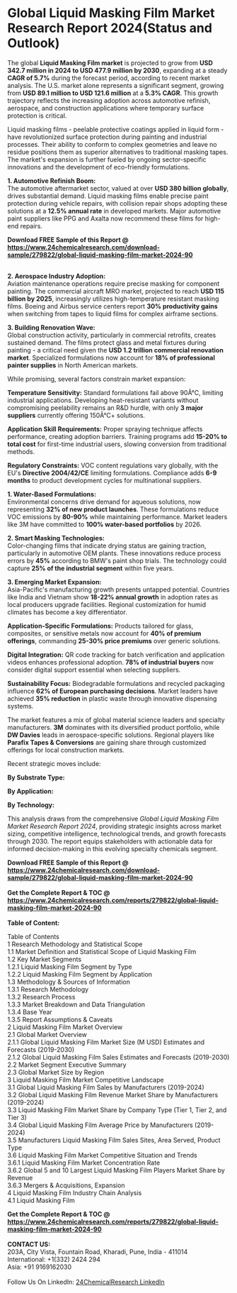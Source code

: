 <h1>Global Liquid Masking Film Market Research Report 2024(Status and Outlook)</h1><p>The global <strong>Liquid Masking Film market</strong> is projected to grow from <strong>USD 342.7 million in 2024 to USD 477.9 million by 2030</strong>, expanding at a steady <strong>CAGR of 5.7%</strong> during the forecast period, according to recent market analysis. The U.S. market alone represents a significant segment, growing from <strong>USD 89.1 million to USD 121.6 million</strong> at a <strong>5.3% CAGR</strong>. This growth trajectory reflects the increasing adoption across automotive refinish, aerospace, and construction applications where temporary surface protection is critical.</p><p>Liquid masking films - peelable protective coatings applied in liquid form - have revolutionized surface protection during painting and industrial processes. Their ability to conform to complex geometries and leave no residue positions them as superior alternatives to traditional masking tapes. The market's expansion is further fueled by ongoing sector-specific innovations and the development of eco-friendly formulations.</p><p><strong>1. Automotive Refinish Boom:</strong><br>
The automotive aftermarket sector, valued at over <strong>USD 380 billion globally</strong>, drives substantial demand. Liquid masking films enable precise paint protection during vehicle repairs, with collision repair shops adopting these solutions at a <strong>12.5% annual rate</strong> in developed markets. Major automotive paint suppliers like PPG and Axalta now recommend these films for high-end repairs.</p><div><b>Download FREE Sample of this Report @ 
            <a href="https://www.24chemicalresearch.com/download-sample/279822/global-liquid-masking-film-market-2024-90">
            https://www.24chemicalresearch.com/download-sample/279822/global-liquid-masking-film-market-2024-90</a></b></div><br><p><strong>2. Aerospace Industry Adoption:</strong><br>
Aviation maintenance operations require precise masking for component painting. The commercial aircraft MRO market, projected to reach <strong>USD 115 billion by 2025</strong>, increasingly utilizes high-temperature resistant masking films. Boeing and Airbus service centers report <strong>30% productivity gains</strong> when switching from tapes to liquid films for complex airframe sections.</p><p><strong>3. Building Renovation Wave:</strong><br>
Global construction activity, particularly in commercial retrofits, creates sustained demand. The films protect glass and metal fixtures during painting - a critical need given the <strong>USD 1.2 trillion commercial renovation market</strong>. Specialized formulations now account for <strong>18% of professional painter supplies</strong> in North American markets.</p><p>While promising, several factors constrain market expansion:</p><p><strong>Temperature Sensitivity:</strong> Standard formulations fail above 90Â°C, limiting industrial applications. Developing heat-resistant variants without compromising peelability remains an R&amp;D hurdle, with only <strong>3 major suppliers</strong> currently offering 150Â°C+ solutions.</p><p><strong>Application Skill Requirements:</strong> Proper spraying technique affects performance, creating adoption barriers. Training programs add <strong>15-20% to total cost</strong> for first-time industrial users, slowing conversion from traditional methods.</p><p><strong>Regulatory Constraints:</strong> VOC content regulations vary globally, with the EU's <strong>Directive 2004/42/CE</strong> limiting formulations. Compliance adds <strong>6-9 months</strong> to product development cycles for multinational suppliers.</p><p><strong>1. Water-Based Formulations:</strong><br>
Environmental concerns drive demand for aqueous solutions, now representing <strong>32% of new product launches</strong>. These formulations reduce VOC emissions by <strong>80-90%</strong> while maintaining performance. Market leaders like 3M have committed to <strong>100% water-based portfolios</strong> by 2026.</p><p><strong>2. Smart Masking Technologies:</strong><br>
Color-changing films that indicate drying status are gaining traction, particularly in automotive OEM plants. These innovations reduce process errors by <strong>45%</strong> according to BMW's paint shop trials. The technology could capture <strong>25% of the industrial segment</strong> within five years.</p><p><strong>3. Emerging Market Expansion:</strong><br>
Asia-Pacific's manufacturing growth presents untapped potential. Countries like India and Vietnam show <strong>18-22% annual growth</strong> in adoption rates as local producers upgrade facilities. Regional customization for humid climates has become a key differentiator.</p><p><strong>Application-Specific Formulations:</strong> Products tailored for glass, composites, or sensitive metals now account for <strong>40% of premium offerings</strong>, commanding <strong>25-30% price premiums</strong> over generic solutions.</p><p><strong>Digital Integration:</strong> QR code tracking for batch verification and application videos enhances professional adoption. <strong>78% of industrial buyers</strong> now consider digital support essential when selecting suppliers.</p><p><strong>Sustainability Focus:</strong> Biodegradable formulations and recycled packaging influence <strong>62% of European purchasing decisions</strong>. Market leaders have achieved <strong>35% reduction</strong> in plastic waste through innovative dispensing systems.</p><p>The market features a mix of global material science leaders and specialty manufacturers. <strong>3M</strong> dominates with its diversified product portfolio, while <strong>DW Davies</strong> leads in aerospace-specific solutions. Regional players like <strong>Parafix Tapes &amp; Conversions</strong> are gaining share through customized offerings for local construction markets.</p><p>Recent strategic moves include:</p><p><strong>By Substrate Type:</strong></p><p><strong>By Application:</strong></p><p><strong>By Technology:</strong></p><p>This analysis draws from the comprehensive <em>Global Liquid Masking Film Market Research Report 2024</em>, providing strategic insights across market sizing, competitive intelligence, technological trends, and growth forecasts through 2030. The report equips stakeholders with actionable data for informed decision-making in this evolving specialty chemicals segment.</p><div><b>Download FREE Sample of this Report @ 
            <a href="https://www.24chemicalresearch.com/download-sample/279822/global-liquid-masking-film-market-2024-90">
            https://www.24chemicalresearch.com/download-sample/279822/global-liquid-masking-film-market-2024-90</a></b></div><br><div><b>Get the Complete Report & TOC @ 
            <a href="https://www.24chemicalresearch.com/reports/279822/global-liquid-masking-film-market-2024-90">
            https://www.24chemicalresearch.com/reports/279822/global-liquid-masking-film-market-2024-90</a></b></div><br>
            <b>Table of Content:</b><p>Table of Contents<br />
 1 Research Methodology and Statistical Scope<br />
 1.1 Market Definition and Statistical Scope of Liquid Masking Film<br />
 1.2 Key Market Segments<br />
 1.2.1 Liquid Masking Film Segment by Type<br />
 1.2.2 Liquid Masking Film Segment by Application<br />
 1.3 Methodology & Sources of Information<br />
 1.3.1 Research Methodology<br />
 1.3.2 Research Process<br />
 1.3.3 Market Breakdown and Data Triangulation<br />
 1.3.4 Base Year<br />
 1.3.5 Report Assumptions & Caveats<br />
 2 Liquid Masking Film Market Overview<br />
 2.1 Global Market Overview<br />
 2.1.1 Global Liquid Masking Film Market Size (M USD) Estimates and Forecasts (2019-2030)<br />
 2.1.2 Global Liquid Masking Film Sales Estimates and Forecasts (2019-2030)<br />
 2.2 Market Segment Executive Summary<br />
 2.3 Global Market Size by Region<br />
 3 Liquid Masking Film Market Competitive Landscape<br />
 3.1 Global Liquid Masking Film Sales by Manufacturers (2019-2024)<br />
 3.2 Global Liquid Masking Film Revenue Market Share by Manufacturers (2019-2024)<br />
 3.3 Liquid Masking Film Market Share by Company Type (Tier 1, Tier 2, and Tier 3)<br />
 3.4 Global Liquid Masking Film Average Price by Manufacturers (2019-2024)<br />
 3.5 Manufacturers Liquid Masking Film Sales Sites, Area Served, Product Type<br />
 3.6 Liquid Masking Film Market Competitive Situation and Trends<br />
 3.6.1 Liquid Masking Film Market Concentration Rate<br />
 3.6.2 Global 5 and 10 Largest Liquid Masking Film Players Market Share by Revenue<br />
 3.6.3 Mergers & Acquisitions, Expansion<br />
 4 Liquid Masking Film Industry Chain Analysis<br />
 4.1 Liquid Masking Film </p><div><b>Get the Complete Report & TOC @ 
            <a href="https://www.24chemicalresearch.com/reports/279822/global-liquid-masking-film-market-2024-90">
            https://www.24chemicalresearch.com/reports/279822/global-liquid-masking-film-market-2024-90</a></b></div><br><b>CONTACT US:</b><br>
            203A, City Vista, Fountain Road, Kharadi, Pune, India - 411014<br>
            International: +1(332) 2424 294<br>
            Asia: +91 9169162030 <br><br>
            Follow Us On LinkedIn: <a href="https://www.linkedin.com/company/24chemicalresearch/">24ChemicalResearch LinkedIn</a>